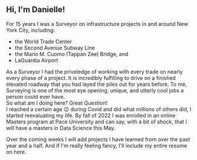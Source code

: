 ## Hi, I'm Danielle!

For 15 years I was a Surveyor on infrastructure projects in and around New York City, including:
- the World Trade Center
- the Second Avenue Subway Line
- the Mario M. Cuomo (Tappan Zee) Bridge, and 
- LaGuardia Airport

As a Surveyor I had the priveledge of working with every trade on nearly every phase of a project. It is incredibly fulfilling to drive on a finished elevated roadway that you had layed the piles out for years before. To me, Surveying is one of the most eye opening, unique, and utterly cool jobs a person could ever have.
<br>
So what am I doing here? Great Question!  
I reached a certain age 😉 during Covid and did what millions of others did, I started reevaluating my life. By fall of 2022 I was enrolled in an online Masters program at Pace University and can say, with a bit of shock, that I will have a masters in Data Science this May. 

Over the coming weeks I will add projects I have learned from over the past year and a half. And if I'm really feeling fancy, I'll include my entire resume on here. 

